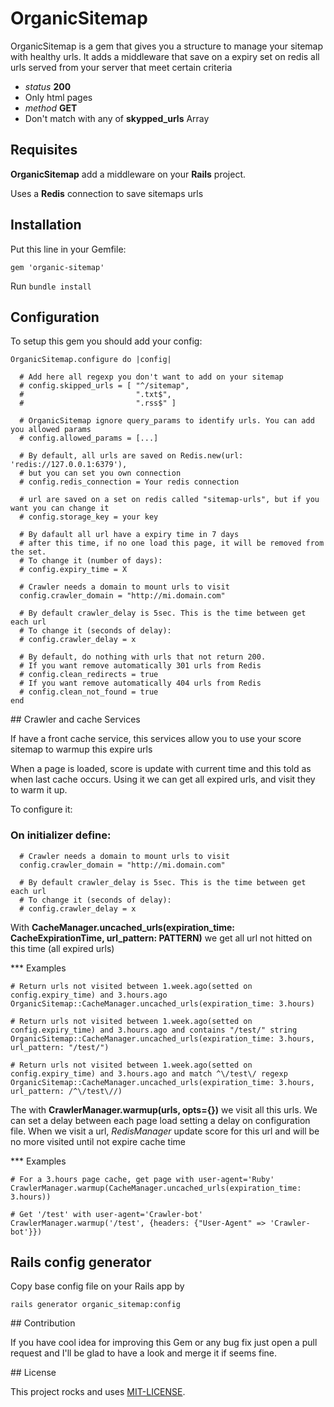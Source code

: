 # OrganicSitemap
OrganicSitemap is a gem that gives you a structure to manage your sitemap with healthy urls. It adds a middleware that save on a expiry set on redis all urls served from your server that meet certain criteria

* *status* **200**
* Only html pages
* *method* **GET**
* Don't match with any of **skypped_urls** Array

## Requisites

**OrganicSitemap** add a middleware on your **Rails** project.

Uses a **Redis** connection to save sitemaps urls

## Installation
Put this line in your Gemfile:

```gem 'organic-sitemap'```

Run ```bundle install```

## Configuration

To setup this gem you should add your config:

```
OrganicSitemap.configure do |config|
  
  # Add here all regexp you don't want to add on your sitemap
  # config.skipped_urls = [ "^/sitemap",
  #                         ".txt$",
  #                         ".rss$" ] 

  # OrganicSitemap ignore query_params to identify urls. You can add you allowed params
  # config.allowed_params = [...]

  # By default, all urls are saved on Redis.new(url: 'redis://127.0.0.1:6379'),
  # but you can set you own connection
  # config.redis_connection = Your redis connection

  # url are saved on a set on redis called "sitemap-urls", but if you want you can change it
  # config.storage_key = your key
  
  # By dafault all url have a expiry time in 7 days
  # after this time, if no one load this page, it will be removed from the set.
  # To change it (number of days):
  # config.expiry_time = X

  # Crawler needs a domain to mount urls to visit
  config.crawler_domain = "http://mi.domain.com"

  # By default crawler_delay is 5sec. This is the time between get each url
  # To change it (seconds of delay):
  # config.crawler_delay = x

  # By default, do nothing with urls that not return 200.
  # If you want remove automatically 301 urls from Redis
  # config.clean_redirects = true
  # If you want remove automatically 404 urls from Redis
  # config.clean_not_found = true
end
```

## Crawler and cache Services

If have a front cache service, this services allow you to use your score sitemap to warmup this expire urls

When a page is loaded, score is update with current time and this told as when last cache occurs. Using it we can get all expired urls, and visit they to warm it up.

To configure it:

### On initializer define:
```
  # Crawler needs a domain to mount urls to visit
  config.crawler_domain = "http://mi.domain.com"

  # By default crawler_delay is 5sec. This is the time between get each url
  # To change it (seconds of delay):
  # config.crawler_delay = x
```

With **CacheManager.uncached_urls(expiration_time: CacheExpirationTime, url_pattern: PATTERN)** we get all url not hitted on this time (all expired urls)

*** Examples
```
# Return urls not visited between 1.week.ago(setted on config.expiry_time) and 3.hours.ago
OrganicSitemap::CacheManager.uncached_urls(expiration_time: 3.hours)

# Return urls not visited between 1.week.ago(setted on config.expiry_time) and 3.hours.ago and contains "/test/" string
OrganicSitemap::CacheManager.uncached_urls(expiration_time: 3.hours, url_pattern: "/test/")

# Return urls not visited between 1.week.ago(setted on config.expiry_time) and 3.hours.ago and match ^\/test\/ regexp
OrganicSitemap::CacheManager.uncached_urls(expiration_time: 3.hours, url_pattern: /^\/test\//)

```

The with **CrawlerManager.warmup(urls, opts={})** we visit all this urls. We can set a delay between each page load setting a delay on configuration file. When we visit a url, *RedisManager* update score for this url and will be no more visited until not expire cache time

*** Examples
```
# For a 3.hours page cache, get page with user-agent='Ruby'
CrawlerManager.warmup(CacheManager.uncached_urls(expiration_time: 3.hours))

# Get '/test' with user-agent='Crawler-bot'
CrawlerManager.warmup('/test', {headers: {"User-Agent" => 'Crawler-bot'}})
```

## Rails config generator

Copy base config file on your Rails app by

```rails generator organic_sitemap:config```

## Contribution

If you have cool idea for improving this Gem or any bug fix just open a pull request and I'll be glad to have a look and merge it if seems fine.

## License

This project rocks and uses [MIT-LICENSE](https://github.com/abelardogilm/organic-sitemap/blob/master/LICENSE.txt).

